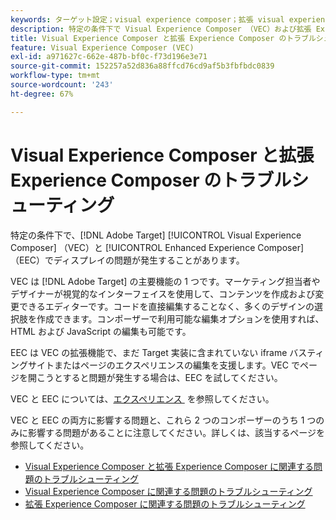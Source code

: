 ```yaml
---
keywords: ターゲット設定；visual experience composer；拡張 visual experience composer;vec;visual experience composer のトラブルシューティング；トラブルシューティング；eec；拡張 experience composer;tls;tls 1.2
description: 特定の条件下で Visual Experience Composer （VEC）および拡張 Experience Composer （EEC）で発生する場合がある問題のトラブルシューティング方法を説明します。
title: Visual Experience Composer と拡張 Experience Composer のトラブルシューティング方法
feature: Visual Experience Composer (VEC)
exl-id: a971627c-662e-487b-bf0c-f73d196e3e71
source-git-commit: 152257a52d836a88ffcd76cd9af5b3fbfbdc0839
workflow-type: tm+mt
source-wordcount: '243'
ht-degree: 67%

---
```


# Visual Experience Composer と拡張 Experience Composer のトラブルシューティング

特定の条件下で、[!DNL Adobe Target] [!UICONTROL Visual Experience Composer] （VEC）と [!UICONTROL Enhanced Experience Composer] （EEC）でディスプレイの問題が発生することがあります。

VEC は [!DNL Adobe Target] の主要機能の 1 つです。マーケティング担当者やデザイナーが視覚的なインターフェイスを使用して、コンテンツを作成および変更できるエディターです。コードを直接編集することなく、多くのデザインの選択肢を作成できます。コンポーザーで利用可能な編集オプションを使用すれば、HTML および JavaScript の編集も可能です。

EEC は VEC の拡張機能で、まだ Target 実装に含まれていない iframe バスティングサイトまたはページのエクスペリエンスの編集を支援します。VEC でページを開こうとすると問題が発生する場合は、EEC を試してください。

VEC と EEC については、[&#x200B; エクスペリエンス &#x200B;](/help/main/c-experiences/experiences.md#concept_A2E10F6AFB3D4AEAB6951EE14688848D) を参照してください。

VEC と EEC の両方に影響する問題と、これら 2 つのコンポーザーのうち 1 つのみに影響する問題があることに注意してください。詳しくは、該当するページを参照してください。

* [Visual Experience Composer と拡張 Experience Composer に関連する問題のトラブルシューティング](/help/main/c-experiences/c-visual-experience-composer/r-troubleshoot-composer/issues-related-to-the-visual-experience-composer-vec-and-enhanced-experience-composer-eec.md)
* [Visual Experience Composer に関連する問題のトラブルシューティング](/help/main/c-experiences/c-visual-experience-composer/r-troubleshoot-composer/troubleshooting-issues-related-to-the-visual-experience-composer-vec.md)
* [拡張 Experience Composer に関連する問題のトラブルシューティング](/help/main/c-experiences/c-visual-experience-composer/r-troubleshoot-composer/troubleshooting-issues-related-to-the-enhanced-experience-composer-eec.md)
